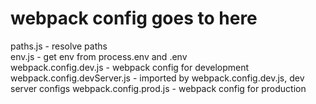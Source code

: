 # webpack config goes to here  
paths.js - resolve paths  
env.js - get env from process.env and .env   
webpack.config.dev.js - webpack config for development  
webpack.config.devServer.js - imported by webpack.config.dev.js, dev server configs 
webpack.config.prod.js - webpack config for production  
